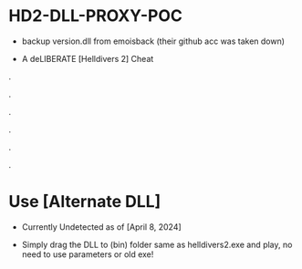 # HD2-DLL-PROXY-POC
- backup version.dll from emoisback
(their github acc was taken down)

 - A deLIBERATE [Helldivers 2] Cheat

.

.

.

.

.

.

# Use [Alternate DLL]
- Currently Undetected as of [April 8, 2024]
  
- Simply drag the DLL to (bin) folder same as helldivers2.exe and play, no need to use parameters or old exe!
